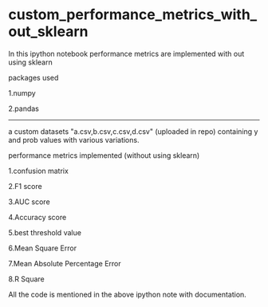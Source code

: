 # custom_performance_metrics_with_out_sklearn


In this ipython notebook performance metrics are implemented with out using sklearn

packages used

1.numpy

2.pandas

---------------------------------------------------------------------------------------------


a custom datasets "a.csv,b.csv,c.csv,d.csv" (uploaded in repo) containing y and prob values with various variations.


performance metrics implemented (without using sklearn)

1.confusion matrix

2.F1 score

3.AUC score

4.Accuracy score

5.best threshold value 

6.Mean Square Error

7.Mean Absolute Percentage Error

8.R Square



All the code is mentioned in the above ipython note with documentation.
